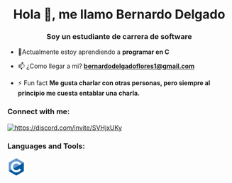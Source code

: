 <h1 align="center">Hola 👋, me llamo Bernardo Delgado</h1>
<h3 align="center">Soy un estudiante de carrera de software</h3>

- 🌱Actualmente estoy aprendiendo a **programar en C**

- 📫 ¿Como llegar a mi? **bernardodelgadoflores1@gmail.com**

- ⚡ Fun fact **Me gusta charlar con otras personas, pero siempre al principio me cuesta entablar una charla.**

<h3 align="left">Connect with me:</h3>
<p align="left">
<a href="https://discord.gg/https://discord.com/invite/SVHjxUKy" target="blank"><img align="center" src="https://raw.githubusercontent.com/rahuldkjain/github-profile-readme-generator/master/src/images/icons/Social/discord.svg" alt="https://discord.com/invite/SVHjxUKy" height="30" width="40" /></a>
</p>

<h3 align="left">Languages and Tools:</h3>
<p align="left"> <a href="https://www.cprogramming.com/" target="_blank" rel="noreferrer"> <img src="https://raw.githubusercontent.com/devicons/devicon/master/icons/c/c-original.svg" alt="c" width="40" height="40"/> </a> </p>
